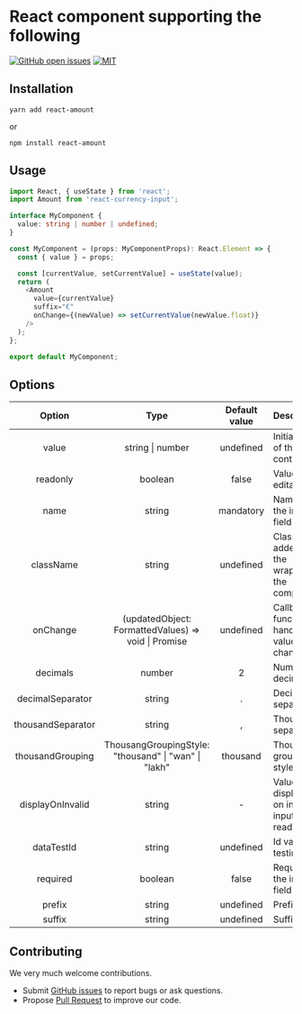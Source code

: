 # React component supporting the following

[![GitHub open issues](https://img.shields.io/github/issues/CharlesCoqueret/react-amount?style=flat-square)](https://github.com/CharlesCoqueret/react-amount/issues)
[![MIT](https://img.shields.io/npm/l/react-amount?style=flat-square)](https://github.com/CharlesCoqueret/react-amount/blob/master/LICENSE.txt)

## Installation

```
yarn add react-amount
```

or

```
npm install react-amount
```

## Usage

```typescript
import React, { useState } from 'react';
import Amount from 'react-currency-input';

interface MyComponent {
  value: string | number | undefined;
}

const MyComponent = (props: MyComponentProps): React.Element => {
  const { value } = props;

  const [currentValue, setCurrentValue] = useState(value);
  return (
    <Amount
      value={currentValue}
      suffix="€"
      onChange={(newValue) => setCurrentValue(newValue.float)}
    />
  );
};

export default MyComponent;
```

## Options

|      Option       |                           Type                            | Default value | Description                                       |
| :---------------: | :-------------------------------------------------------: | :-----------: | ------------------------------------------------- |
|       value       |                     string \| number                      |   undefined   | Initial value of the control                      |
|     readonly      |                          boolean                          |     false     | Value is not editable                             |
|       name        |                          string                           |   mandatory   | Name of the input field                           |
|     className     |                          string                           |   undefined   | Class to be added to the wrapper of the component |
|     onChange      | (updatedObject: FormattedValues) => void \| Promise<void> |   undefined   | Callback function to handle value changes         |
|     decimals      |                          number                           |       2       | Number of decimals                                |
| decimalSeparator  |                          string                           |       .       | Decimal separator                                 |
| thousandSeparator |                          string                           |       ,       | Thousand separator                                |
| thousandGrouping  |   ThousangGroupingStyle: "thousand" \| "wan" \| "lakh"    |   thousand    | Thousand grouping style                           |
| displayOnInvalid  |                          string                           |       -       | Value displayed on invalid input in readonly      |
|    dataTestId     |                          string                           |   undefined   | Id value for testing                              |
|     required      |                          boolean                          |     false     | Required of the input field                       |
|      prefix       |                          string                           |   undefined   | Prefix                                            |
|      suffix       |                          string                           |   undefined   | Suffix                                            |

## Contributing

We very much welcome contributions.

- Submit [GitHub issues](http://github.com/CharlesCoqueret/react-amount/issues) to report bugs or ask questions.
- Propose [Pull Request](http://github.com/CharlesCoqueret/react-amount/pulls) to improve our code.
